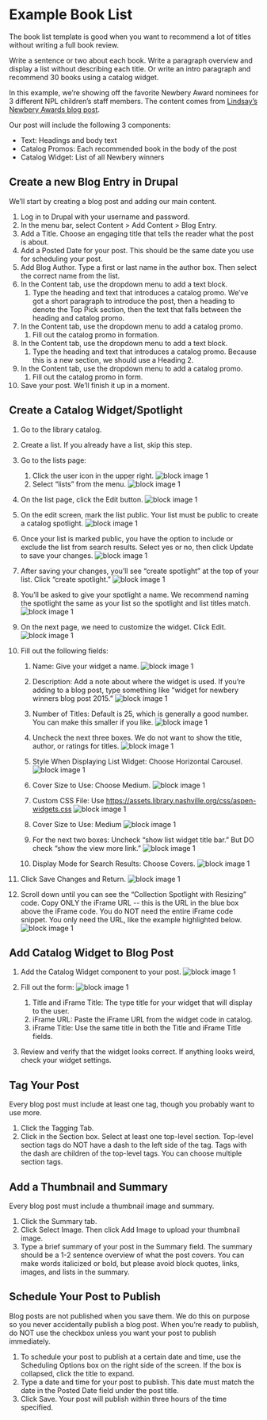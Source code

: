 # Example Book List

The book list template is good when you want to recommend a lot of titles without writing a full book review.

Write a sentence or two about each book. Write a paragraph overview and display a list without describing each title. Or write an intro paragraph and recommend 30 books using a catalog widget.

In this example, we’re showing off the favorite Newbery Award nominees for 3 different NPL children’s staff members. The content comes from [Lindsay’s Newbery Awards blog post](https://library.nashville.org/blog/2015/01/2015-newbery-awards).

Our post will include the following 3 components:

- Text: Headings and body text
- Catalog Promos: Each recommended book in the body of the post
- Catalog Widget: List of all Newbery winners

## Create a new Blog Entry in Drupal

We’ll start by creating a blog post and adding our main content.

1. Log in to Drupal with your username and password.
1. In the menu bar, select Content > Add Content > Blog Entry.
1. Add a Title. Choose an engaging title that tells the reader what the post is about.
1. Add a Posted Date for your post. This should be the same date you use for scheduling your post.
1. Add Blog Author. Type a first or last name in the author box. Then select the correct name from the list.
1. In the Content tab, use the dropdown menu to add a text block.
      1. Type the heading and text that introduces a catalog promo. We’ve got a short paragraph to introduce the post, then a heading to denote the Top Pick section, then the text that falls between the heading and catalog promo.
1. In the Content tab, use the dropdown menu to add a catalog promo.
      1. Fill out the catalog promo in formation.
1. In the Content tab, use the dropdown menu to add a text block.
      1. Type the heading and text that introduces a catalog promo. Because this is a new section, we should use a Heading 2.
1. In the Content tab, use the dropdown menu to add a catalog promo.
      1. Fill out the catalog promo in form.
1. Save your post. We’ll finish it up in a moment.

## Create a Catalog Widget/Spotlight

1. Go to the library catalog.

1. Create a list. If you already have a list, skip this step.

1. Go to the lists page:
      1. Click the user icon in the upper right.
      ![block image 1](../img/catalog-widget-2.png)
      1. Select “lists” from the menu.
      ![block image 1](../img/catalog-widget-3.png)

1. On the list page, click the Edit button.
![block image 1](../img/catalog-widget-4.png)

1. On the edit screen, mark the list public. Your list must be public to create a catalog spotlight.
![block image 1](../img/catalog-widget-5.png)

1. Once your list is marked public, you have the option to include or exclude the list from search results. Select yes or no, then click Update to save your changes.
![block image 1](../img/catalog-widget-6.png)

1. After saving your changes, you’ll see “create spotlight” at the top of your list. Click “create spotlight.”
![block image 1](../img/catalog-widget-7.png)

1. You’ll be asked to give your spotlight a name. We recommend naming the spotlight the same as your list so the spotlight and list titles match.
![block image 1](../img/catalog-widget-8.png)

1. On the next page, we need to customize the widget. Click Edit.
![block image 1](../img/catalog-widget-9.png)

1. Fill out the following fields:
      1. Name: Give your widget a name.
      ![block image 1](../img/catalog-widget-10.png)

      1. Description: Add a note about where the widget is used. If you’re adding to a blog post, type something like “widget for newbery winners blog post 2015.”
      ![block image 1](../img/catalog-widget-11.png)

      1. Number of Titles: Default is 25, which is generally a good number. You can make this smaller if you like.
      ![block image 1](../img/catalog-widget-12.png)

      1. Uncheck the next three boxes. We do not want to show the title, author, or ratings for titles.
      ![block image 1](../img/catalog-widget-13.png)

      1. Style When Displaying List Widget: Choose Horizontal Carousel.
      ![block image 1](../img/catalog-widget-14.png)

      1. Cover Size to Use: Choose Medium.
      ![block image 1](../img/catalog-widget-15.png)

      1. Custom CSS File: Use https://assets.library.nashville.org/css/aspen-widgets.css
      ![block image 1](../img/catalog-widget-16.png)

      1. Cover Size to Use: Medium
      ![block image 1](../img/catalog-widget-17.png)

      1. For the next two boxes: Uncheck “show list widget title bar.” But DO check “show the view more link.”
      ![block image 1](../img/catalog-widget-18.png)

      1. Display Mode for Search Results: Choose Covers.
      ![block image 1](../img/catalog-widget-19.png)

1. Click Save Changes and Return.
![block image 1](../img/catalog-widget-21.png)

1. Scroll down until you can see the “Collection Spotlight with Resizing” code. Copy ONLY the iFrame URL -- this is the URL in the blue box above the iFrame code. You do NOT need the entire iFrame code snippet. You only need the URL, like the example highlighted below.
![block image 1](../img/catalog-widget-20.png)

## Add Catalog Widget to Blog Post

1. Add the Catalog Widget component to your post.
![block image 1](../img/catalog-widget-23.png)

1. Fill out the form:
![block image 1](../img/catalog-widget-22.png)
      1. Title and iFrame Title: The type title for your widget that will display to the user.
      1. iFrame URL: Paste the iFrame URL from the widget code in catalog.
      1. iFrame Title: Use the same title in both the Title and iFrame Title fields.

1. Review and verify that the widget looks correct. If anything looks weird, check your widget settings.

## Tag Your Post

Every blog post must include at least one tag, though you probably want to use more.

1. Click the Tagging Tab.
1. Click in the Section box. Select at least one top-level section. Top-level section tags do NOT have a dash to the left side of the tag. Tags with the dash are children of the top-level tags. You can choose multiple section tags.

## Add a Thumbnail and Summary

Every blog post must include a thumbnail image and summary.

1. Click the Summary tab.
1. Click Select Image. Then click Add Image to upload your thumbnail image.
1. Type a brief summary of your post in the Summary field. The summary should be a 1-2 sentence overview of what the post covers. You can make words italicized or bold, but please avoid block quotes, links, images, and lists in the summary.

## Schedule Your Post to Publish

Blog posts are not published when you save them. We do this on purpose so you never accidentally publish a blog post. When you’re ready to publish, do NOT use the checkbox unless you want your post to publish immediately.

1. To schedule your post to publish at a certain date and time, use the Scheduling Options box on the right side of the screen. If the box is collapsed, click the title to expand.
1. Type a date and time for your post to publish. This date must match the date in the Posted Date field under the post title.
1. Click Save. Your post will publish within three hours of the time specified.
